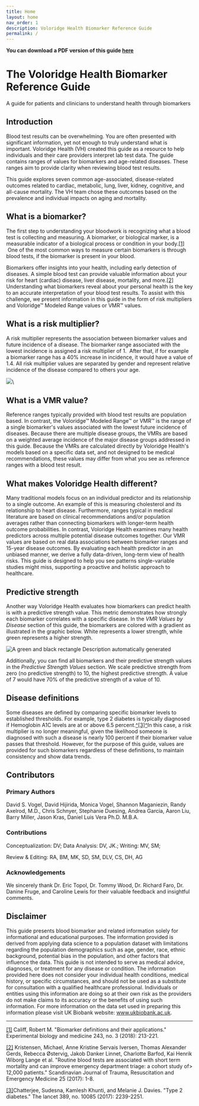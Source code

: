```yaml
---
title: Home
layout: home
nav_order: 1
description: Voloridge Health Biomarker Reference Guide
permalink: /
---
```



**You can download a PDF version of this guide [here](/assets/biomarker_reference_guide_v2.pdf)**


# The Voloridge Health Biomarker Reference Guide 
 
A guide for patients and clinicians to understand health through biomarkers  

## Introduction

Blood test results can be overwhelming. You are often presented with significant information, yet not enough to truly understand what is important. Voloridge Health (VH) created this guide as a resource to help individuals and their care providers interpret lab test data. The guide contains ranges of values for biomarkers and age-related diseases. These ranges aim to provide clarity when reviewing blood test results.  

This guide explores seven common age-associated, disease-related outcomes related to cardiac, metabolic, lung, liver, kidney, cognitive, and all-cause mortality. The VH team chose these outcomes based on the prevalence and individual impacts on aging and mortality.

## What is a biomarker?

The first step to understanding your bloodwork is recognizing what a blood test is collecting and measuring. A biomarker, or biological marker, is a measurable indicator of a biological process or condition in your body.[[1]](#_ftn1)   One of the most common ways to measure certain biomarkers is through blood tests, if the biomarker is present in your blood.


Biomarkers offer insights into your health, including early detection of diseases. A simple blood test can provide valuable information about your risk for heart (cardiac) disease, liver disease, mortality, and more.[[2]](#_ftn2)  Understanding what biomarkers reveal about your personal health is the key to an accurate interpretation of your blood test results. To assist with this challenge, we present information in this guide in the form of risk multipliers and Voloridge™ Modeled Range values or VMR™ values.


## What is a risk multiplier?

A risk multiplier represents the association between biomarker values and future incidence of a disease. The biomarker range associated with the lowest incidence is assigned a risk multiplier of 1.  After that, if for example a biomarker range has a 40% increase in incidence, it would have a value of 1.4. All risk multiplier values are separated by gender and represent relative incidence of the disease compared to others your age.

![](file:////Users/dvera/Library/Group%20Containers/UBF8T346G9.Office/TemporaryItems/msohtmlclip/clip_image002.png)\

## What is a VMR value?

Reference ranges typically provided with blood test results are population based. In contrast, the Voloridge™ Modeled Range™ or VMR™ is the range of a single biomarker's values associated with the lowest future incidence of diseases. Because there are multiple disease groups, the VMRs are based on a weighted average incidence of the major disease groups addressed in this guide. Because the VMRs are calculated directly by Voloridge Health's models based on a specific data set, and not designed to be medical recommendations, these values may differ from what you see as reference ranges with a blood test result.

## What makes Voloridge Health different?

Many traditional models focus on an individual predictor and its relationship to a single outcome. An example of this is measuring cholesterol and its relationship to heart disease. Furthermore, ranges typical in medical literature are based on clinical recommendations and/or population averages rather than connecting biomarkers with longer-term health outcome probabilities. In contrast, Voloridge Health examines many health predictors across multiple potential disease outcomes together. Our VMR values are based on real data associations between biomarker ranges and 15-year disease outcomes. By evaluating each health predictor in an unbiased manner, we derive a fully data-driven, long-term view of health risks. This guide is designed to help you see patterns single-variable studies might miss, supporting a proactive and holistic approach to healthcare.  

## Predictive strength

Another way Voloridge Health evaluates how biomarkers can predict health is with a predictive strength value. This metric demonstrates how strongly each biomarker correlates with a specific disease. In the *VMR Values by Disease* section of this guide, the biomarkers are colored with a gradient as illustrated in the graphic below. White represents a lower strength, while green represents a higher strength.

![A green and black rectangle Description automatically generated](file:////Users/dvera/Library/Group%20Containers/UBF8T346G9.Office/TemporaryItems/msohtmlclip/clip_image003.png)

Additionally, you can find all biomarkers and their predictive strength values in the *Predictive Strength Values*  section. We scale predictive strength from zero (no predictive strength) to 10, the highest predictive strength. A value of 7 would have 70% of the predictive strength of a value of 10.

## Disease definitions

Some diseases are defined by comparing specific biomarker levels to established thresholds. For example, type 2 diabetes is typically diagnosed if Hemoglobin A1C levels are at or above 6.5 percent.[^[3]^](#_ftn3)In this case, a risk multiplier is no longer meaningful, given the likelihood someone is diagnosed with such a disease is nearly 100 percent if their biomarker value passes that threshold. However, for the purpose of this guide, values are provided for such biomarkers regardless of these definitions, to maintain consistency and show data trends.

## Contributors

### Primary Authors

David S. Vogel, David Hijirida, Monica Vogel, Shannon Maganiezin, Randy Axelrod, M.D., Chris Schnyer, Stephanie Duesing, Andrea Garcia, Aaron Liu, Barry Miller, Jason Kras, Daniel Luis Vera Ph.D. M.B.A.

### Contributions

Conceptualization: DV; Data Analysis: DV, JK.; Writing: MV, SM;

Review & Editing: RA, BM, MK, SD, SM, DLV, CS, DH, AG

### Acknowledgements

We sincerely thank Dr. Eric Topol, Dr. Tommy Wood, Dr. Richard Faro, Dr. Danine Fruge, and Caroline Lewis for their valuable feedback and insightful comments.

## Disclaimer

This guide presents blood biomarker and related information solely for informational and educational purposes. The information provided is derived from applying data science to a population dataset with limitations regarding the population demographics such as age, gender, race, ethnic background, potential bias in the population, and other factors that influence the data. This guide is not intended to serve as medical advice, diagnoses, or treatment for any disease or condition. The information provided here does not consider your individual health conditions, medical history, or specific circumstances, and should not be used as a substitute for consultation with a qualified healthcare professional.  Individuals or entities using this information are doing so at their own risk as the providers do not make claims to its accuracy or the benefits of using such information. For more information on the data set used in preparing this information please visit UK Biobank website: www.ukbiobank.ac.uk.


* * * * *

[[1]](#_ftnref1) Califf, Robert M. "Biomarker definitions and their applications." Experimental biology and medicine 243, no. 3 (2018): 213-221.

[[2]](#_ftnref2)  Kristensen, Michael, Anne Kristine Servais Iversen, Thomas Alexander Gerds, Rebecca Østervig, Jakob Danker Linnet, Charlotte Barfod, Kai Henrik Wiborg Lange et al. "Routine blood tests are associated with short term mortality and can improve emergency department triage: a cohort study of> 12,000 patients." Scandinavian Journal of Trauma, Resuscitation and Emergency Medicine 25 (2017): 1-8.

[[3]](#_ftnref3)Chatterjee, Sudesna, Kamlesh Khunti, and Melanie J. Davies. "Type 2 diabetes." The lancet 389, no. 10085 (2017): 2239-2251.


